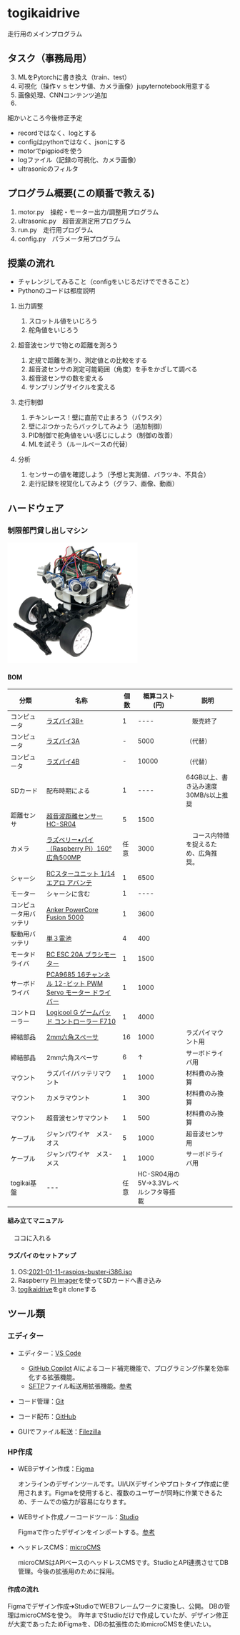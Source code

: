 # togikaidrive
走行用のメインプログラム

## タスク（事務局用）
3. MLをPytorchに書き換え（train、test）
4. 可視化（操作ｖｓセンサ値、カメラ画像）jupyternotebook用意する
5. 画像処理、CNNコンテンツ追加
6. 

細かいところ今後修正予定
- recordではなく、logとする
- configはpythonではなく、jsonにする
- motorでpigpiodを使う
- logファイル（記録の可視化、カメラ画像）
- ultrasonicのフィルタ


## プログラム概要(この順番で教える)
1. motor.py　操舵・モーター出力/調整用プログラム
2. ultrasonic.py　超音波測定用プログラム
3. run.py　走行用プログラム
4. config.py　パラメータ用プログラム


## 授業の流れ
- チャレンジしてみること（configをいじるだけでできること）
- Pythonのコードは都度説明
1. 出力調整
   1. スロットル値をいじろう
   2. 舵角値をいじろう　

2. 超音波センサで物との距離を測ろう
   1. 定規で距離を測り、測定値との比較をする
   2. 超音波センサの測定可能範囲（角度）を手をかざして調べる
   3. 超音波センサの数を変える
   4. サンプリングサイクルを変える

3. 走行制御
   1. チキンレース！壁に直前で止まろう（パラスタ）
   2. 壁にぶつかったらバックしてみよう（追加制御）
   3. PID制御で舵角値をいい感じにしよう（制御の改善）
   4. MLを試そう（ルールベースの代替）
4. 分析
   1. センサーの値を確認しよう（予想と実測値、バラツキ、不具合）
   2. 走行記録を視覚化してみよう（グラフ、画像、動画）

## ハードウェア
### 制限部門貸し出しマシン
![制限部門のマシン](/assets/car_onemake/car_seigenbumon.png)

#### BOM

| 分類 | 名称 | 個数 | 概算コスト(円) | 説明 |
| ---- | ---- | ---- | ---- | ---- |
| コンピュータ | [ラズパイ3B+](https://www.raspberrypi.com/products/raspberry-pi-3-model-b-plus/) |1| ---- |　販売終了
| コンピュータ | [ラズパイ3A](https://raspberry-pi.ksyic.com/main/index/pdp.id/512/pdp.open/512) |-| 5000 |（代替）|
| コンピュータ | [ラズパイ4B](https://akizukidenshi.com/catalog/g/g114839/) |-| 10000 |（代替）|
| SDカード | 配布時期による |1| ---- | 64GB以上、書き込み速度30MB/s以上推奨 |
| 距離センサ | [超音波距離センサー HC-SR04](https://akizukidenshi.com/catalog/g/g111009/) |5| 1500 |
| カメラ | [ラズベリー•パイ（Raspberry Pi）160°広角500MP](https://jp.sainsmart.com/products/wide-angle-fov160-5-megapixel-camera-module-for-raspberry-pi) |任意| 3000 |　コース内特徴を捉えるため、広角推奨。
| シャーシ | [RCスターユニット 1/14 エアロ アバンテ](https://tamiyashop.jp/shop/g/g57402/) |1| 6500 |
| モーター | シャーシに含む |1| ---- |
| コンピュータ用バッテリ | [Anker PowerCore Fusion 5000](https://amzn.asia/d/b78Zim4) |1| 3600 |
| 駆動用バッテリ | [単３電池]() |4| 400 |
| モータドライバ | [RC ESC 20A ブラシモーター](https://www.amazon.co.jp/GoolRC-%E3%83%96%E3%83%A9%E3%82%B7%E3%83%A2%E3%83%BC%E3%82%BF%E3%83%BC-%E3%82%B9%E3%83%94%E3%83%BC%E3%83%89%E3%82%B3%E3%83%B3%E3%83%88%E3%83%AD%E3%83%BC%E3%83%A9%E3%83%BC-%E5%88%87%E3%82%8A%E6%9B%BF%E3%81%88%E5%8F%AF%E8%83%BD-%E3%83%96%E3%83%AC%E3%83%BC%E3%82%AD%E4%BB%98/dp/B014RB6WS6) |1| 1500 |
| サーボドライバ | [PCA9685 16チャンネル 12-ビット PWM Servo モーター ドライバー](https://amzn.asia/d/0sswysQ) |1| 1000 |
| コントローラー | [Logicool G ゲームパッド コントローラー F710](https://www.amazon.co.jp/%E3%83%AD%E3%82%B8%E3%82%AF%E3%83%BC%E3%83%AB-F710r-%E3%80%90%E3%83%A2%E3%83%B3%E3%82%B9%E3%82%BF%E3%83%BC%E3%83%8F%E3%83%B3%E3%82%BF%E3%83%BC%E3%83%95%E3%83%AD%E3%83%B3%E3%83%86%E3%82%A3%E3%82%A2%E6%AD%A3%E5%BC%8F%E6%8E%A8%E5%A5%A8%E3%80%91-LOGICOOL-%E3%83%AF%E3%82%A4%E3%83%A4%E3%83%AC%E3%82%B9%E3%82%B2%E3%83%BC%E3%83%A0%E3%83%91%E3%83%83%E3%83%89/dp/B00CDG7994) |1| 4000 |
| 締結部品 | [2mm六角スペーサ](https://www.amazon.co.jp/%E3%83%8A%E3%82%A4%E3%83%AD%E3%83%B3%E3%83%8D%E3%82%B8%E3%83%8A%E3%83%83%E3%83%88-320%E5%80%8B%E3%82%BB%E3%83%83%E3%83%88-%E5%85%AD%E8%A7%92%E3%82%B9%E3%83%9A%E3%83%BC%E3%82%B5%E3%83%BC-%E3%82%B9%E3%82%BF%E3%83%B3%E3%83%89%E3%82%AA%E3%83%95-%E5%8F%8E%E7%B4%8D%E3%82%B1%E3%83%BC%E3%82%B9%E4%BB%98%E3%81%8D/dp/B09G9RPC18/ref=sr_1_34_sspa?dib=eyJ2IjoiMSJ9.v2Z5JMko630Hc7v-Db1vOLYgTcYCkoMUhfz5IF_I-4JzqykRRxcumS9lJH4CKRcZ15qY-ViSoY3mtOiVZ0QP2wZkjw5S2E_UsbHvFKbaAgUxhOZUDZnY04JrS-doS5FGCc5ihOEbmM6H6voaFzNCjI46_wAnwlSwjeBHu8YuoFJTpUrYDTPbYk2T87zNKMDjfvW7avb-M0O-T4HuXnUi2xE98TZeNuB1jUJXaeh3tX3x7mQEx-yJYUpk9ZUcs2HSCpgzlfMUIAT36_JyIaXNXcYC9brXbkFmLpu3ATNf_Po.wq0WsIwMoUsaMbQw_f9EKbe3EONGyw4YZiOi3AQ8UR8&dib_tag=se&keywords=6%E8%A7%92%E3%82%B9%E3%83%9A%E3%83%BC%E3%82%B5%E3%83%BC+2mm&qid=1713080306&sr=8-34-spons&sp_csd=d2lkZ2V0TmFtZT1zcF9tdGY&psc=1) |16|1000 |ラズパイマウント用 |
| 締結部品 | 2mm六角スペーサ |6| ↑|サーボドライバ用 |
| マウント | ラズパイ/バッテリマウント |1|1000 | 材料費のみ換算
| マウント | カメラマウント |1| 300| 材料費のみ換算 |
| マウント | 超音波センサマウント |1| 500| 材料費のみ換算 |
| ケーブル | ジャンパワイヤ　メス-オス |5| 1000| 超音波センサ用 |
| ケーブル | ジャンパワイヤ　メス-メス |1| 1000| サーボドライバ用 |
| togikai基盤 | --- |任意|  HC-SR04用の5V->3.3Vレベルシフタ等搭載 |

#### 組み立てマニュアル
　ココに入れる
#### ラズパイのセットアップ
1. OS:[2021-01-11-raspios-buster-i386.iso](https://downloads.raspberrypi.com/rpd_x86/images/rpd_x86-2021-01-12/2021-01-11-raspios-buster-i386.iso)
2. Raspberry [Pi Imager](https://www.raspberrypi.com/software/)を使ってSDカードへ書き込み
3. [togikaidrive](https://github.com/autonomous-minicar-battle/togikaidrive.git)をgit cloneする



## ツール類
### エディター

   - エディター：[VS Code](https://code.visualstudio.com/) 
      - [GitHub Copilot](https://github.com/github/copilot-preview) AIによるコード補完機能で、プログラミング作業を効率化する拡張機能。
      - [SFTP](https://marketplace.visualstudio.com/items?itemName=Natizyskunk.sftp)ファイル転送用拡張機能。[参考](https://note.com/_nakashimmer_/n/nd10a5acc6f43)

- コード管理：[Git](https://git-scm.com/) 
- コード配布：[GitHub](https://github.com/) 
 - GUIでファイル転送：[Filezilla](https://filezilla-project.org/)

### HP作成
- WEBデザイン作成：[Figma](https://www.figma.com/) 

   オンラインのデザインツールです。UI/UXデザインやプロトタイプ作成に使用されます。Figmaを使用すると、複数のユーザーが同時に作業できるため、チームでの協力が容易になります。

- WEBサイト作成ノーコードツール：[Studio](https://studio.design/ja) 

   Figmaで作ったデザインをインポートする。[参考](https://studio.design/ja/figma-to-studio)
- ヘッドレスCMS：[microCMS](https://microcms.io/) 

   microCMSはAPIベースのヘッドレスCMSです。StudioとAPI連携させてDB管理。今後の拡張用のために採用。

#### 作成の流れ
   Figmaでデザイン作成➔StudioでWEBフレームワークに変換し、公開。
   DBの管理はmicroCMSを使う。　昨年までStudioだけで作成していたが、デザイン修正が大変であったためFigmaを、DBの拡張性のためmicroCMSを使いたい。
   
